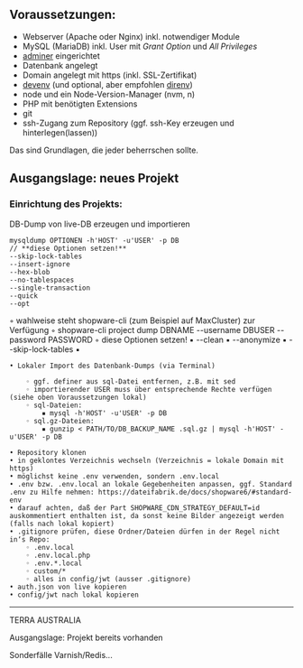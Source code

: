 ## Voraussetzungen:

- Webserver (Apache oder Nginx) inkl. notwendiger Module
- MySQL (MariaDB) inkl. User mit _Grant Option_ und _All Privileges_
- [adminer](https://www.adminer.org) eingerichtet
- Datenbank angelegt
- Domain angelegt mit https (inkl. SSL-Zertifikat)
- [devenv](https://devenv.sh/) (und optional, aber empfohlen [direnv](https://direnv.net/))
- node und ein Node-Version-Manager (nvm, n)
- PHP mit benötigten Extensions
- git
- ssh-Zugang zum Repository (ggf. ssh-Key erzeugen und hinterlegen(lassen))  

Das sind Grundlagen, die jeder beherrschen sollte.

## Ausgangslage: neues Projekt

### Einrichtung des Projekts:

DB-Dump von live-DB erzeugen und importieren

    
    mysqldump OPTIONEN -h'HOST' -u'USER' -p DB
    // **diese Optionen setzen!**
    --skip-lock-tables
    --insert-ignore
    --hex-blob
    --no-tablespaces
    --single-transaction
    --quick
    --opt

◦ wahlweise steht shopware-cli (zum Beispiel auf MaxCluster) zur Verfügung
◦ shopware-cli project dump DBNAME --username DBUSER --password PASSWORD
◦ diese Optionen setzen!
    ▪ --clean
    ▪ --anonymize
    ▪ --skip-lock-tables
    ▪ 
          
    • Lokaler Import des Datenbank-Dumps (via Terminal)

        ◦ ggf. definer aus sql-Datei entfernen, z.B. mit sed
        ◦ importierender USER muss über entsprechende Rechte verfügen (siehe oben Voraussetzungen lokal)
        ◦ sql-Dateien:
            ▪ mysql -h'HOST' -u'USER' -p DB
        ◦ sql.gz-Dateien:
            ▪ gunzip < PATH/TO/DB_BACKUP_NAME .sql.gz | mysql -h'HOST' -u'USER' -p DB

    • Repository klonen
    • in geklontes Verzeichnis wechseln (Verzeichnis = lokale Domain mit https)
    • möglichst keine .env verwenden, sondern .env.local
    • .env bzw. .env.local an lokale Gegebenheiten anpassen, ggf. Standard .env zu Hilfe nehmen: https://dateifabrik.de/docs/shopware6/#standard-env
    • darauf achten, daß der Part SHOPWARE_CDN_STRATEGY_DEFAULT=id auskommentiert enthalten ist, da sonst keine Bilder angezeigt werden (falls nach lokal kopiert)
    • .gitignore prüfen, diese Ordner/Dateien dürfen in der Regel nicht in‘s Repo:
        ◦ .env.local
        ◦ .env.local.php
        ◦ .env.*.local
        ◦ custom/*
        ◦ alles in config/jwt (ausser .gitignore)
    • auth.json von live kopieren
    • config/jwt nach lokal kopieren


---

TERRA AUSTRALIA
	



Ausgangslage: Projekt bereits vorhanden

Sonderfälle Varnish/Redis...
